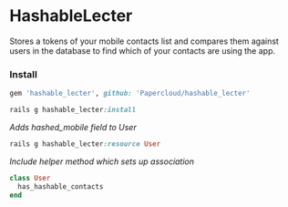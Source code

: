 # HashableLecter
Stores a tokens of your mobile contacts list and compares them against users in the database to find which of your contacts are using the app.

### Install
```ruby
gem 'hashable_lecter', github: 'Papercloud/hashable_lecter'
```

```ruby
rails g hashable_lecter:install
```

*Adds hashed_mobile field to User*

```ruby
rails g hashable_lecter:resource User
```

*Include helper method which sets up association*
```ruby
class User
  has_hashable_contacts
end
```
